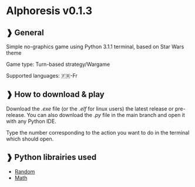 # **Alphoresis v0.1.3**
   

## ❱ **General**

Simple no-graphics game using Python 3.1.1 terminal, based on Star Wars theme

Game type: Turn-based strategy/Wargame

Supported languages: 🇫🇷-Fr

## ❱ **How to download & play**

Download the _.exe_ file (or the _.elf_ for linux users) the latest release or pre-release. You can also download the _.py_ file in the main branch and open it with any Python IDE.

Type the number corresponding to the action you want to do in the terminal which should open.

## ❱ **Python librairies used**

- [Random](https://docs.python.org/3/library/random.html)
- [Math](https://docs.python.org/3/library/math.html)
